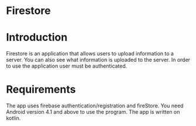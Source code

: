 # Firestore

# Introduction
Firestore is an application that allows users to upload information to a server.
You can also see what information is uploaded to the server. 
In order to use the application user must be authenticated.

# Requirements
The app uses firebase authentication/registration and fireStore.
You need Android version 4.1 and above to use the program.
The app is written on kotlin.
